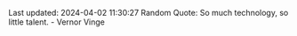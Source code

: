 Last updated: 2024-04-02 11:30:27
Random Quote: So much technology, so little talent. - Vernor Vinge